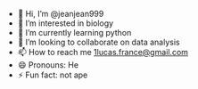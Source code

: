 - 👋 Hi, I’m @jeanjean999
- 👀 I’m interested in biology
- 🌱 I’m currently learning python
- 💞️ I’m looking to collaborate on data analysis
- 📫 How to reach me 1lucas.france@gmail.com
- 😄 Pronouns: He
- ⚡ Fun fact: not ape

<!---
jeanjean999/jeanjean999 is a ✨ special ✨ repository because its `README.md` (this file) appears on your GitHub profile.
You can click the Preview link to take a look at your changes.
--->
